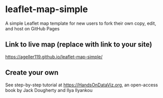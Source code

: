 # leaflet-map-simple
A simple Leaflet map template for new users to fork their own copy, edit, and host on GitHub Pages

## Link to live map (replace with link to your site)
https://ageller119.github.io/leaflet-map-simple/

## Create your own
See step-by-step tutorial at https://HandsOnDataViz.org, an open-access book by Jack Dougherty and Ilya Ilyankou

